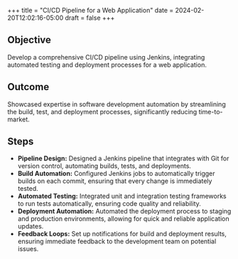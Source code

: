 +++
title = "CI/CD Pipeline for a Web Application"
date = 2024-02-20T12:02:16-05:00
draft = false
+++

## Objective
Develop a comprehensive CI/CD pipeline using Jenkins, integrating automated testing and deployment processes for a web application.

## Outcome
Showcased expertise in software development automation by streamlining the build, test, and deployment processes, significantly reducing time-to-market.

## Steps
- **Pipeline Design:** Designed a Jenkins pipeline that integrates with Git for version control, automating builds, tests, and deployments.
- **Build Automation:** Configured Jenkins jobs to automatically trigger builds on each commit, ensuring that every change is immediately tested.
- **Automated Testing:** Integrated unit and integration testing frameworks to run tests automatically, ensuring code quality and reliability.
- **Deployment Automation:** Automated the deployment process to staging and production environments, allowing for quick and reliable application updates.
- **Feedback Loops:** Set up notifications for build and deployment results, ensuring immediate feedback to the development team on potential issues.
